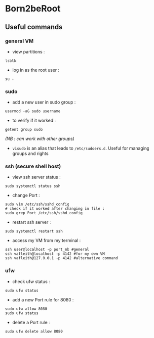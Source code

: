 # Born2beRoot

## Useful commands

### general VM

- view partitions :
```
lsblk
```
- log in as the root user :
```
su -
```

### sudo

- add a new user in sudo group :
```
usermod -aG sudo username
```
- to verify if it worked :
```
getent group sudo
```
*(NB : can work with other groups)*

- `visudo` is an alias that leads to `/etc/sudoers.d`. Useful for managing groups and rights

### ssh (secure shell host)
- view ssh server status :
```
sudo systemctl status ssh
```
- change Port :
```shell
sudo vim /etc/ssh/sshd_config
# check if it worked after changing in file :
sudo grep Port /etc/ssh/sshd_config
```
- restart ssh server :
```
sudo systemctl restart ssh
```
- access my VM from my terminal :
```shell
ssh user@localhost -p port_nb #general
ssh vafleith@localhost -p 4142 #for my own VM
ssh vafleith@127.0.0.1 -p 4142 #alternative command
```
### ufw

- check ufw status :
```
sudo ufw status
```

- add a new Port rule for 8080 :
```
sudo ufw allow 8080
sudo ufw status
```
- delete a Port rule :
```
sudo ufw delete allow 8080
```

